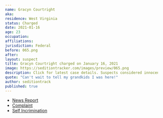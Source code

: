```yaml
---
name: Gracyn Courtright
aka:
residence: West Virginia
status: Charged
date: 2021-01-16
age: 23
occupation:
affiliations:
jurisdiction: Federal
before: 065.png
after:
layout: suspect
title: Gracyn Courtright charged on January 16, 2021
image: https://seditiontracker.com/images/preview/065.png
description: Click for latest case details. Suspects considered innocent until proven guilty.
quote: "Can't wait to tell my grandkids I was here!"
author: seditiontrack
published: true
---
```


- [News Report](https://www.thedailybeast.com/latest-round-of-capitol-riot-arrests-outed-themselves-on-social-media)
- [Complaint](https://www.courtlistener.com/recap/gov.uscourts.dcd.226140/gov.uscourts.dcd.226140.1.1.pdf?fbclid=IwAR3-9Irq5mTP7Byu1S7TYTAzPr0yHYf1q9x5jEu_9EcltQfOaBb7DsjvJHI)
- [Self Incrimination](https://twitter.com/GarrettWKYT/status/1350966875136667654?s=20)
